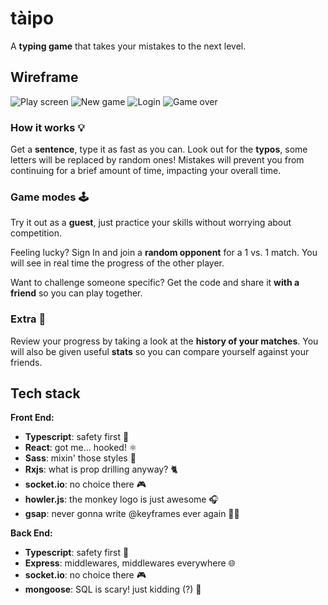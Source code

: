 # tàipo

A **typing game** that takes your mistakes to the next level.

## Wireframe

![Play screen](https://i.imgur.com/mokyayM.png)
![New game](https://i.imgur.com/gMtG1jA.png)
![Login](https://i.imgur.com/dkdhxZN.png)
![Game over](https://i.imgur.com/Iw9bhqA.png)

### How it works 💡

Get a **sentence**, type it as fast as you can.
Look out for the **typos**, some letters will be replaced by random ones!
Mistakes will prevent you from continuing for a brief amount of time, impacting your overall time.

### Game modes 🕹

Try it out as a **guest**, just practice your skills without worrying about competition.

Feeling lucky? Sign In and join a **random opponent** for a 1 vs. 1 match. You will see in real time the progress of the other player.

Want to challenge someone specific? Get the code and share it **with a friend** so you can play together.

### Extra 🌟

Review your progress by taking a look at the **history of your matches**.
You will also be given useful **stats** so you can compare yourself against your friends.

## Tech stack

**Front End:**

- **Typescript**: safety first 💙
- **React**: got me... hooked! ⚛
- **Sass**: mixin' those styles 🎨
- **Rxjs**: what is prop drilling anyway? 🐈
- **socket.io**: no choice there 🎮
- **howler.js**: the monkey logo is just awesome 🎧
- **gsap**: never gonna write @keyframes ever again 🦸‍♂️

**Back End:**

- **Typescript**: safety first 💙
- **Express**: middlewares, middlewares everywhere 🌐
- **socket.io**: no choice there 🎮
- **mongoose**: SQL is scary! just kidding (?) 🐀
